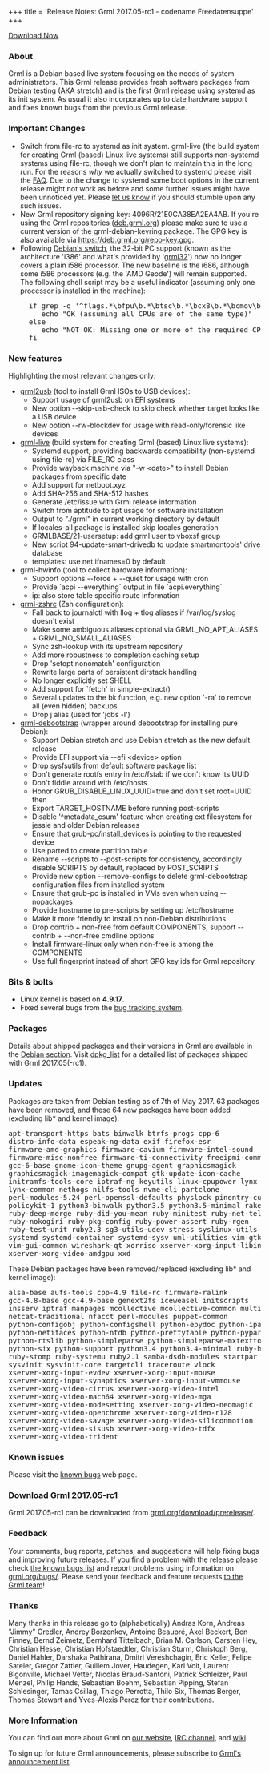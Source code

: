 +++
title = 'Release Notes: Grml 2017.05-rc1 - codename Freedatensuppe'
+++

<p><a href="/download/prerelease/">Download Now</a></p>

<h3>About</h3>

<p>Grml is a Debian based live system focusing on the needs of system administrators.
This Grml release provides fresh software packages from Debian testing (AKA stretch) and is the first Grml release using systemd as its init system.
As usual it also incorporates up to date hardware support and fixes known bugs from the previous Grml release.</p>

<h3>Important Changes</h3>

<ul>

<li>Switch from file-rc to systemd as init system.
grml-live (the build system for creating Grml (based) Linux live systems) still supports non-systemd systems using file-rc, though we don't plan to maintain this in the long run.
For the reasons <em>why</em> we actually switched to systemd please visit the <a href="/faq/#systemd">FAQ</a>.
Due to the change to systemd some boot options in the current release might not work as before and some further issues might have been unnoticed yet.
Please <a href="/bugs/">let us know</a> if you should stumble upon any such issues.</li>

<li>New Grml repository signing key: 4096R/21E0CA38EA2EA4AB.
If you're using the Grml repositories (<a href="https://deb.grml.org/">deb.grml.org</a>) please make sure to use a current version of the grml-debian-keyring package.
The GPG key is also available via <a href="https://deb.grml.org/repo-key.gpg">https://deb.grml.org/repo-key.gpg</a>.</li>

<li>Following <a href="https://www.debian.org/releases/stretch/i386/release-notes/ch-information.en.html#i386-is-now-almost-i686">Debian's switch</a>, the 32-bit PC support (known as the architecture 'i386' and what's provided by '<a href="/faq/#flavours">grml32</a>') now no longer covers a plain i586 processor.
The new baseline is the i686, although some i586 processors (e.g. the 'AMD Geode') will remain supported.
The following shell script may be a useful indicator (assuming only one processor is installed in the machine):

<pre>
  if grep -q '^flags.*\bfpu\b.*\btsc\b.*\bcx8\b.*\bcmov\b' /proc/cpuinfo; then
     echo "OK (assuming all CPUs are of the same type)"
  else
     echo "NOT OK: Missing one or more of the required CPU extensions"
  fi
</pre>
  </li>

</ul>

<h3>New features</h3>

<p>Highlighting the most relevant changes only:</p>

<ul>

<li><a href="/grml2usb/">grml2usb</a> (tool to install Grml ISOs to USB devices):

  <ul>
    <li>Support usage of grml2usb on EFI systems</li>
    <li>New option --skip-usb-check to skip check whether target looks like a USB device</li>
    <li>New option --rw-blockdev for usage with read-only/forensic like devices</li>
  </ul>
</li>

<li><a href="/grml-live/">grml-live</a> (build system for creating Grml (based) Linux live systems):

  <ul>
    <li>Systemd support, providing backwards compatibility (non-systemd using file-rc) via FILE_RC class</li>
    <li>Provide wayback machine via "-w &lt;date&gt;" to install Debian packages from specific date</li>
    <li>Add support for netboot.xyz</li>
    <li>Add SHA-256 and SHA-512 hashes</li>
    <li>Generate /etc/issue with Grml release information</li>
    <li>Switch from aptitude to apt usage for software installation</li>
    <li>Output to "./grml" in current working directory by default</li>
    <li>If locales-all package is installed skip locales generation</li>
    <li>GRMLBASE/21-usersetup: add grml user to vboxsf group</li>
    <li>New script 94-update-smart-drivedb to update smartmontools' drive database</li>
    <li>templates: use net.ifnames=0 by default</li>
  </ul>

</li>

<li>grml-hwinfo (tool to collect hardware information):

  <ul>
    <li>Support options --force + --quiet for usage with cron</li>
    <li>Provide `acpi --everything` output in file `acpi.everything`</li>
    <li>ip: also store table specific route information</li>
  </ul>

</li>

<li><a href="/zsh/">grml-zshrc</a> (Zsh configuration):

  <ul>
    <li>Fall back to journalctl with llog + tlog aliases if /var/log/syslog doesn't exist</li>
    <li>Make some ambiguous aliases optional via GRML_NO_APT_ALIASES + GRML_NO_SMALL_ALIASES</li>
    <li>Sync zsh-lookup with its upstream repository</li>
    <li>Add more robustness to completion caching setup</li>
    <li>Drop 'setopt nonomatch' configuration</li>
    <li>Rewrite large parts of persistent dirstack handling</li>
    <li>No longer explicitly set SHELL</li>
    <li>Add support for `fetch' in simple-extract()</li>
    <li>Several updates to the bk function, e.g. new option '-ra' to remove all (even hidden) backups</li>
    <li>Drop j alias (used for 'jobs -l')</li>
  </ul>

</li>

<li><a href="/grml-debootstrap/">grml-debootstrap</a> (wrapper around debootstrap for installing pure Debian):

  <ul>
    <li>Support Debian stretch and use Debian stretch as the new default release</li>
    <li>Provide EFI support via --efi &lt;device&gt; option</li>
    <li>Drop sysfsutils from default software package list</li>
    <li>Don't generate rootfs entry in /etc/fstab if we don't know its UUID</li>
    <li>Don't fiddle around with /etc/hosts</li>
    <li>Honor GRUB_DISABLE_LINUX_UUID=true and don't set root=UUID then</li>
    <li>Export TARGET_HOSTNAME before running post-scripts</li>
    <li>Disable '^metadata_csum' feature when creating ext filesystem for jessie and older Debian releases</li>
    <li>Ensure that grub-pc/install_devices is pointing to the requested device</li>
    <li>Use parted to create partition table</li>
    <li>Rename --scripts to --post-scripts for consistency, accordingly disable SCRIPTS by default, replaced by POST_SCRIPTS</li>
    <li>Provide new option --remove-configs to delete grml-debootstrap configuration files from installed system</li>
    <li>Ensure that grub-pc is installed in VMs even when using --nopackages</li>
    <li>Provide hostname to pre-scripts by setting up /etc/hostname</li>
    <li>Make it more friendly to install on non-Debian distributions</li>
    <li>Drop contrib + non-free from default COMPONENTS, support --contrib + --non-free cmdline options</li>
    <li>Install firmware-linux only when non-free is among the COMPONENTS</li>
    <li>Use full fingerprint instead of short GPG key ids for Grml repository</li>
  </ul>

</li>

</ul>

<h3>Bits &amp; bolts</h3>

<ul>
  <li>Linux kernel is based on <b>4.9.17</b>.</li>
  <li>Fixed several bugs from the <a href="https://bts.grml.org/grml/">bug tracking system</a>.</li>
</ul>

<h3>Packages</h3>

<p>Details about shipped packages and their versions in Grml are
available in the <a href="/files/#debian">Debian section</a>. Visit
<a href="/files/grml64-full_2017.05/dpkg.list">dpkg_list</a> for a
detailed list of packages shipped with Grml 2017.05(-rc1).</p>

<h3>Updates</h3>

<p>Packages are taken from Debian testing as of 7th of May 2017.
63 packages have been removed, and these 64 new packages
have been added (excluding lib* and kernel image):</p>

<pre class="rahmen">
apt-transport-https bats binwalk btrfs-progs cpp-6
distro-info-data espeak-ng-data exif firefox-esr
firmware-amd-graphics firmware-cavium firmware-intel-sound
firmware-misc-nonfree firmware-ti-connectivity freeipmi-common
gcc-6-base gnome-icon-theme gnupg-agent graphicsmagick
graphicsmagick-imagemagick-compat gtk-update-icon-cache
initramfs-tools-core iptraf-ng keyutils linux-cpupower lynx
lynx-common nethogs nilfs-tools nvme-cli partclone
perl-modules-5.24 perl-openssl-defaults physlock pinentry-curses
policykit-1 python3-binwalk python3.5 python3.5-minimal rake
ruby-deep-merge ruby-did-you-mean ruby-minitest ruby-net-telnet
ruby-nokogiri ruby-pkg-config ruby-power-assert ruby-rgen
ruby-test-unit ruby2.3 sg3-utils-udev stress syslinux-utils
systemd systemd-container systemd-sysv uml-utilities vim-gtk
vim-gui-common wireshark-qt xorriso xserver-xorg-input-libinput
xserver-xorg-video-amdgpu xxd
</pre>

<p>These Debian packages have been removed/replaced (excluding lib* and kernel image):</p>

<pre class="rahmen">
alsa-base aufs-tools cpp-4.9 file-rc firmware-ralink
gcc-4.8-base gcc-4.9-base genext2fs iceweasel initscripts
insserv iptraf manpages mcollective mcollective-common multitail
netcat-traditional nfacct perl-modules puppet-common
python-configobj python-configshell python-epydoc python-ipaddr
python-netifaces python-ntdb python-prettytable python-pyparsing
python-rtslib python-simpleparse python-simpleparse-mxtexttools
python-six python-support python3.4 python3.4-minimal ruby-hiera
ruby-stomp ruby-systemu ruby2.1 samba-dsdb-modules startpar
sysvinit sysvinit-core targetcli traceroute vlock
xserver-xorg-input-evdev xserver-xorg-input-mouse
xserver-xorg-input-synaptics xserver-xorg-input-vmmouse
xserver-xorg-video-cirrus xserver-xorg-video-intel
xserver-xorg-video-mach64 xserver-xorg-video-mga
xserver-xorg-video-modesetting xserver-xorg-video-neomagic
xserver-xorg-video-openchrome xserver-xorg-video-r128
xserver-xorg-video-savage xserver-xorg-video-siliconmotion
xserver-xorg-video-sisusb xserver-xorg-video-tdfx
xserver-xorg-video-trident
</pre>

<h3>Known issues</h3>

<p>Please visit the <a href="/bugs/known/">known bugs</a> web page.</p>

<h3>Download Grml 2017.05-rc1</h3>

<p>Grml 2017.05-rc1 can be downloaded from
<a href="/download/prerelease/">grml.org/download/prerelease/</a>.</p>

<h3>Feedback</h3>

<p>Your comments, bug reports, patches, and suggestions will help
fixing bugs and improving future releases. If you find a problem with
the release please check <a
  href="/bugs/known/">the known bugs list</a> and report problems using information on <a
  href="/bugs/">grml.org/bugs/</a>. Please send your feedback and
feature requests <a href="/contact/">to the Grml team</a>!</p>

<a name="thanks"></a>
<h3>Thanks</h3>

<p>Many thanks in this release go to (alphabetically)
Andras Korn,
Andreas &quot;Jimmy&quot; Gredler,
Andrey Borzenkov,
Antoine Beaupré,
Axel Beckert,
Ben Finney,
Bernd Zeimetz,
Bernhard Tittelbach,
Brian M. Carlson,
Carsten Hey,
Christian Hesse,
Christian Hofstaedtler,
Christian Sturm,
Christoph Berg,
Daniel Hahler,
Darshaka Pathirana,
Dmitri Vereshchagin,
Eric Keller,
Felipe Sateler,
Gregor Zattler,
Guillem Jover,
Haudegen,
Karl Voit,
Laurent Bigonville,
Michael Vetter,
Nicolas Braud-Santoni,
Patrick Schleizer,
Paul Menzel,
Philip Hands,
Sebastian Boehm,
Sebastian Pipping,
Stefan Schlesinger,
Tamas Csillag,
Thiago Perrotta,
Thilo Six,
Thomas Berger,
Thomas Stewart and
Yves-Alexis Perez
for their contributions.</p>

<h3>More Information</h3>

<p>You can find out more about Grml on <a href="/">our website</a>, <a
href="/contact/#irc">IRC channel</a>, and <a
href="https://github.com/grml/grml/wiki">wiki</a>.

<p>To sign up for future Grml announcements, please subscribe to <a
href="http://ml.grml.org/postorius/lists/grml-announce.ml.grml.org">Grml's
announcement list</a>.</p>
